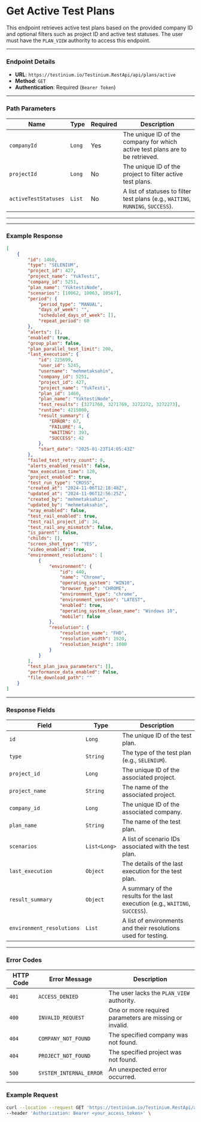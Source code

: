 # Get Active Test Plans

This endpoint retrieves active test plans based on the provided company ID and optional filters such as project ID and active test statuses. The user must have the `PLAN_VIEW` authority to access this endpoint.

***

### Endpoint Details

* **URL**: `https://testinium.io/Testinium.RestApi/api/plans/active`
* **Method**: `GET`
* **Authentication**: Required (`Bearer Token`)

***

### Path Parameters

| Name                 | Type   | Required | Description                                                                      |
| -------------------- | ------ | -------- | -------------------------------------------------------------------------------- |
| `companyId`          | `Long` | Yes      | The unique ID of the company for which active test plans are to be retrieved.    |
| `projectId`          | `Long` | No       | The unique ID of the project to filter active test plans.                        |
| `activeTestStatuses` | `List` | No       | A list of statuses to filter test plans (e.g., `WAITING`, `RUNNING`, `SUCCESS`). |

***

***

### Example Response

```json
[
    {
        "id": 1460,
        "type": "SELENIUM",
        "project_id": 427,
        "project_name": "YukTesti",
        "company_id": 5251,
        "plan_name": "YüktestiNode",
        "scenarios": [10062, 10063, 10567],
        "period": {
            "period_type": "MANUAL",
            "days_of_week": "",
            "scheduled_days_of_week": [],
            "repeat_period": 60
        },
        "alerts": [],
        "enabled": true,
        "group_plan": false,
        "plan_parallel_test_limit": 200,
        "last_execution": {
            "id": 225699,
            "user_id": 5245,
            "username": "mehmetaksahin",
            "company_id": 5251,
            "project_id": 427,
            "project_name": "YukTesti",
            "plan_id": 1460,
            "plan_name": "YüktestiNode",
            "test_results": [3271768, 3271769, 3272272, 3272273],
            "runtime": 4215000,
            "result_summary": {
                "ERROR": 67,
                "FAILURE": 4,
                "WAITING": 393,
                "SUCCESS": 42
            },
            "start_date": "2025-01-23T14:05:43Z"
        },
        "failed_test_retry_count": 0,
        "alerts_enabled_result": false,
        "max_execution_time": 120,
        "project_enabled": true,
        "test_run_type": "CROSS",
        "created_at": "2024-11-06T12:18:48Z",
        "updated_at": "2024-11-06T12:56:25Z",
        "created_by": "mehmetaksahin",
        "updated_by": "mehmetaksahin",
        "xray_enabled": false,
        "test_rail_enabled": true,
        "test_rail_project_id": 34,
        "test_rail_any_mismatch": false,
        "is_parent": false,
        "childs": [],
        "screen_shot_type": "YES",
        "video_enabled": true,
        "environment_resolutions": [
            {
                "environment": {
                    "id": 440,
                    "name": "Chrome",
                    "operating_system": "WIN10",
                    "browser_type": "CHROME",
                    "environment_type": "chrome",
                    "environment_version": "LATEST",
                    "enabled": true,
                    "operating_system_clean_name": "Windows 10",
                    "mobile": false
                },
                "resolution": {
                    "resolution_name": "FHD",
                    "resolution_width": 1920,
                    "resolution_height": 1080
                }
            }
        ],
        "test_plan_java_parameters": [],
        "performance_data_enabled": false,
        "file_download_path": ""
    }
]

```

***

### Response Fields

| Field                     | Type         | Description                                                                   |
| ------------------------- | ------------ | ----------------------------------------------------------------------------- |
| `id`                      | `Long`       | The unique ID of the test plan.                                               |
| `type`                    | `String`     | The type of the test plan (e.g., `SELENIUM`).                                 |
| `project_id`              | `Long`       | The unique ID of the associated project.                                      |
| `project_name`            | `String`     | The name of the associated project.                                           |
| `company_id`              | `Long`       | The unique ID of the associated company.                                      |
| `plan_name`               | `String`     | The name of the test plan.                                                    |
| `scenarios`               | `List<Long>` | A list of scenario IDs associated with the test plan.                         |
| `last_execution`          | `Object`     | The details of the last execution for the test plan.                          |
| `result_summary`          | `Object`     | A summary of the results for the last execution (e.g., `WAITING`, `SUCCESS`). |
| `environment_resolutions` | `List`       | A list of environments and their resolutions used for testing.                |

***

### Error Codes

| HTTP Code | Error Message           | Description                                             |
| --------- | ----------------------- | ------------------------------------------------------- |
| `401`     | `ACCESS_DENIED`         | The user lacks the `PLAN_VIEW` authority.               |
| `400`     | `INVALID_REQUEST`       | One or more required parameters are missing or invalid. |
| `404`     | `COMPANY_NOT_FOUND`     | The specified company was not found.                    |
| `404`     | `PROJECT_NOT_FOUND`     | The specified project was not found.                    |
| `500`     | `SYSTEM_INTERNAL_ERROR` | An unexpected error occurred.                           |

### Example Request

```bash
curl --location --request GET 'https://testinium.io/Testinium.RestApi/api/plans/active?companyId=5251&activeTestStatuses=WAITING' \
--header 'Authorization: Bearer <your_access_token>' \
```
